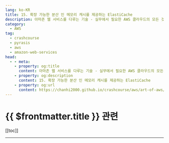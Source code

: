 ```yaml
---
lang: ko-KR
title: 15. 확장 가능한 분산 인 메모리 캐시를 제공하는 ElastiCache
description: 아마존 웹 서비스를 다루는 기술 - 실무에서 필요한 AWS 클라우드의 모든 것! > 15. 확장 가능한 분산 인 메모리 캐시를 제공하는 ElastiCache
category:
  - AWS
tag: 
  - crashcourse
  - pyrasis
  - aws 
  - amazon-web-services
head:
  - - meta:
    - property: og:title
      content: 아마존 웹 서비스를 다루는 기술 - 실무에서 필요한 AWS 클라우드의 모든 것! > 15. 확장 가능한 분산 인 메모리 캐시를 제공하는 ElastiCache
    - property: og:description
      content: 15. 확장 가능한 분산 인 메모리 캐시를 제공하는 ElastiCache
    - property: og:url
      content: https://chanhi2000.github.io/crashcourse/aws/art-of-aws/15.html
---
```


# {{ $frontmatter.title }} 관련

[[toc]]

---

<TagLinks />